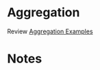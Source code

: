 # Aggregation

Review [Aggregation Examples](http://docs.mongodb.org/manual/applications/aggregation/)

# Notes

